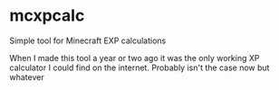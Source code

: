# mcxpcalc
Simple tool for Minecraft EXP calculations

When I made this tool a year or two ago it was the only working XP calculator I could find on the internet. Probably isn't the case now but whatever
